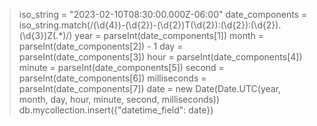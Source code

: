 > iso_string = "2023-02-10T08:30:00.000Z-06:00"
> date_components = iso_string.match(/(\d{4})-(\d{2})-(\d{2})T(\d{2}):(\d{2}):(\d{2})\.(\d{3})Z(.*)/)
> year = parseInt(date_components[1])
> month = parseInt(date_components[2]) - 1
> day = parseInt(date_components[3])
> hour = parseInt(date_components[4])
> minute = parseInt(date_components[5])
> second = parseInt(date_components[6])
> milliseconds = parseInt(date_components[7])
> date = new Date(Date.UTC(year, month, day, hour, minute, second, milliseconds))
> db.mycollection.insert({"datetime_field": date})
